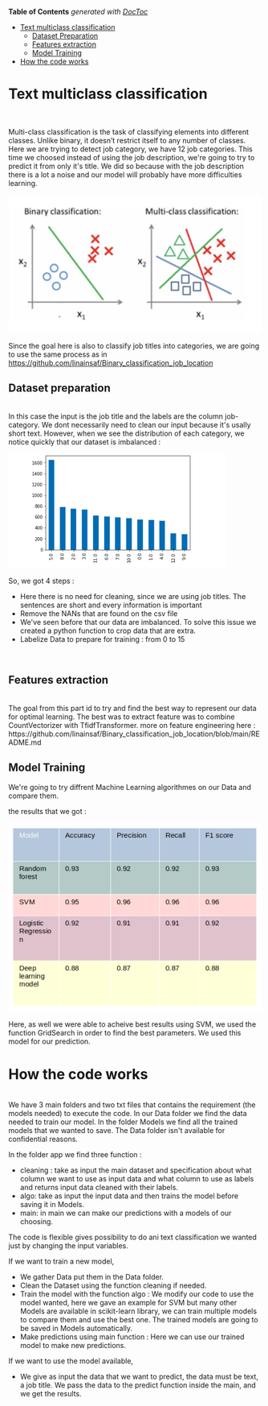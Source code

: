 <!-- DON'T EDIT THIS SECTION, INSTEAD RE-RUN doctoc TO UPDATE -->
**Table of Contents**  *generated with [DocToc](https://github.com/thlorenz/doctoc)*

- [Text multiclass classification](#text-multiclass-classification)
  - [Dataset Preparation](#dataset-preparation)
  - [Features extraction](#features-extraction)
  - [Model Training](#model-training)
 - [How the code works](#how-the-code-works)


# Text multiclass classification
<br/>

Multi-class classification is the task of classifying elements into different classes. Unlike binary, it doesn’t restrict itself to any number of classes.  Here we are trying to detect job category, we have 12 job categories. This time we choosed instead of using the job description, we're going to try to predict it from only it's title. We did so because with the job description there is a lot a noise and our model will probably have more difficulties learning.

  ![multiclass](screenshots/multi_class.png)


Since the goal here is also to classify job titles into categories, we are going to use the same process as in https://github.com/linainsaf/Binary_classification_job_location 
    

## Dataset preparation
<br/>
In this case the input is the job title and the labels are the column job-category. We dont necessarily need to clean our input because it's usally short text. However, when we see the distribution of each category, we notice quickly that our dataset is imbalanced : 

 ![balance](screenshots/balance.png)

So, we got 4 steps :   
  - Here there is no need for cleaning, since we are using job titles. The sentences are short and every information is important
  - Remove the NANs that are found on the csv file 
  - We've seen before that our data are imbalanced. To solve this issue we created a python function to crop data that are extra.
  - Labelize Data to prepare for training : from 0 to 15

<br/>

## Features extraction
<br/>
The goal from this part id to try and find the best way to represent our data for optimal learning. The best was to extract feature was to combine CountVectorizer with TfidfTransformer. 
more on feature engineering here : https://github.com/linainsaf/Binary_classification_job_location/blob/main/README.md

## Model Training
We're going to try diffrent Machine Learning algorithmes on our Data and compare them.

the results that we got  : 

  ![results](screenshots/results.png)

 Here, as well we were able to acheive best results using SVM, we used the function GridSearch in order to find the best parameters. We used this model for our prediction.
 <br/>

  
# How the code works 

<br/>
  We have 3 main folders and two txt files that contains the requirement (the models needed) to execute the code. In our Data folder we find the data needed to train our model. In the folder Models  we find all the trained models that we wanted to save. The Data folder isn't available for confidential reasons. 
  

In the folder app we find three function : 
- cleaning : take as input the main dataset and specification about what column we want to use as input data and what column to use as labels and returns input data cleaned with their labels. 
- algo: take as input the input data and then trains the model before saving it in Models.
-  main: in main we can make our predictions with a models of our choosing.

The code is flexible gives possibility to do ani text classification we wanted just by changing the input variables. 

If we want to train a new model, 
- We gather Data put them in the Data folder.
- Clean the Dataset using the function cleaning if needed.
- Train the model with the function algo : We modify our code to use the model wanted, here we gave an example for SVM but many other Models are available in scikit-learn library, we can train multiple models to compare them and use the best one. The trained models are going to be saved in Models automatically. 
- Make predictions using main function : Here we can use our trained model to make new predictions. 
 
If we want to use the model available,
- We give as input the data that we want to predict, the data must be text, a job title. We pass the data to the predict function inside the main, and we get the results.  
<br/>

